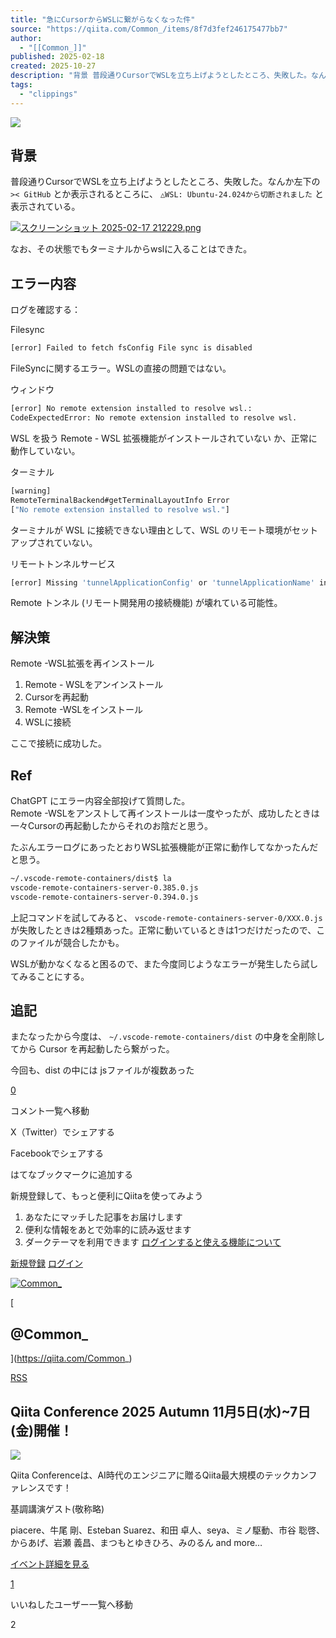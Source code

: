 ```yaml
---
title: "急にCursorからWSLに繋がらなくなった件"
source: "https://qiita.com/Common_/items/8f7d3fef246175477bb7"
author:
  - "[[Common_]]"
published: 2025-02-18
created: 2025-10-27
description: "背景 普段通りCursorでWSLを立ち上げようとしたところ、失敗した。なんか左下の >< GitHub とか表示されるところに、△WSL: Ubuntu-24.024から切断されました と表示されている。 なお、その状態でもターミナルからwslに入ることはできた。 ..."
tags:
  - "clippings"
---
```

![](https://relay-dsp.ad-m.asia/dmp/sync/bizmatrix?pid=c3ed207b574cf11376&d=x18o8hduaj&uid=)

## 背景

普段通りCursorでWSLを立ち上げようとしたところ、失敗した。なんか左下の `>< GitHub` とか表示されるところに、 `△WSL: Ubuntu-24.024から切断されました` と表示されている。

[![スクリーンショット 2025-02-17 212229.png](https://qiita-image-store.s3.ap-northeast-1.amazonaws.com/0/4011379/623ee0e2-2e63-49e9-a51f-ce46fa67d76d.png)](https://qiita-user-contents.imgix.net/https%3A%2F%2Fqiita-image-store.s3.ap-northeast-1.amazonaws.com%2F0%2F4011379%2F623ee0e2-2e63-49e9-a51f-ce46fa67d76d.png?ixlib=rb-4.0.0&auto=format&gif-q=60&q=75&s=f937528329d8258f1073640260ec03c6)

なお、その状態でもターミナルからwslに入ることはできた。

## エラー内容

ログを確認する：

Filesync

```bash
[error] Failed to fetch fsConfig File sync is disabled
```

FileSyncに関するエラー。WSLの直接の問題ではない。

ウィンドウ

```bash
[error] No remote extension installed to resolve wsl.:
CodeExpectedError: No remote extension installed to resolve wsl.
```

WSL を扱う Remote - WSL 拡張機能がインストールされていない か、正常に動作していない。

ターミナル

```bash
[warning]
RemoteTerminalBackend#getTerminalLayoutInfo Error
["No remote extension installed to resolve wsl."]
```

ターミナルが WSL に接続できない理由として、WSL のリモート環境がセットアップされていない。

リモートトンネルサービス

```bash
[error] Missing 'tunnelApplicationConfig' or 'tunnelApplicationName' in product.json. Remote tunneling is not available.
```

Remote トンネル (リモート開発用の接続機能) が壊れている可能性。

## 解決策

Remote -WSL拡張を再インストール

1. Remote - WSLをアンインストール
2. Cursorを再起動
3. Remote -WSLをインストール
4. WSLに接続

ここで接続に成功した。

## Ref

ChatGPT にエラー内容全部投げて質問した。  
Remote -WSLをアンストして再インストールは一度やったが、成功したときは一々Cursorの再起動したからそれのお陰だと思う。

たぶんエラーログにあったとおりWSL拡張機能が正常に動作してなかったんだと思う。

```bash
~/.vscode-remote-containers/dist$ la
vscode-remote-containers-server-0.385.0.js
vscode-remote-containers-server-0.394.0.js
```

上記コマンドを試してみると、 `vscode-remote-containers-server-0/XXX.0.js` が失敗したときは2種類あった。正常に動いているときは1つだけだったので、このファイルが競合したかも。

WSLが動かなくなると困るので、また今度同じようなエラーが発生したら試してみることにする。

## 追記

またなったから今度は、 `~/.vscode-remote-containers/dist` の中身を全削除してから Cursor を再起動したら繋がった。

今回も、dist の中には jsファイルが複数あった

[0](https://qiita.com/Common_/items/#comments)

コメント一覧へ移動

X（Twitter）でシェアする

Facebookでシェアする

はてなブックマークに追加する

新規登録して、もっと便利にQiitaを使ってみよう

1. あなたにマッチした記事をお届けします
2. 便利な情報をあとで効率的に読み返せます
3. ダークテーマを利用できます
[ログインすると使える機能について](https://help.qiita.com/ja/articles/qiita-login-user)

[新規登録](https://qiita.com/signup?callback_action=login_or_signup&redirect_to=%2FCommon_%2Fitems%2F8f7d3fef246175477bb7&realm=qiita) [ログイン](https://qiita.com/login?callback_action=login_or_signup&redirect_to=%2FCommon_%2Fitems%2F8f7d3fef246175477bb7&realm=qiita)

[![Common_](https://qiita-user-profile-images.imgix.net/https%3A%2F%2Favatars.githubusercontent.com%2Fu%2F114040705%3Fv%3D4?ixlib=rb-4.0.0&auto=compress%2Cformat&lossless=0&w=128&s=b16903637935759caea912b68fdcddb2)](https://qiita.com/Common_)

[

## @Common\_

](https://qiita.com/Common_)

[RSS](https://qiita.com/Common_/feed)

## Qiita Conference 2025 Autumn 11月5日(水)~7日(金)開催！

![](https://cdn.qiita.com/assets/public/official_campaigns/qiita_conference_2025_autumn/image-conference_2025_autumn_ogp-d35d2500cd0420d93f2ed69a8d162d74.png)

Qiita Conferenceは、AI時代のエンジニアに贈るQiita最大規模のテックカンファレンスです！

基調講演ゲスト(敬称略)

piacere、牛尾 剛、Esteban Suarez、和田 卓人、seya、ミノ駆動、市谷 聡啓、からあげ、岩瀬 義昌、まつもとゆきひろ、みのるん and more…

[イベント詳細を見る](https://qiita.com/official-campaigns/conference/2025-autumn)

[1](https://qiita.com/Common_/items/8f7d3fef246175477bb7/likers)

いいねしたユーザー一覧へ移動

2